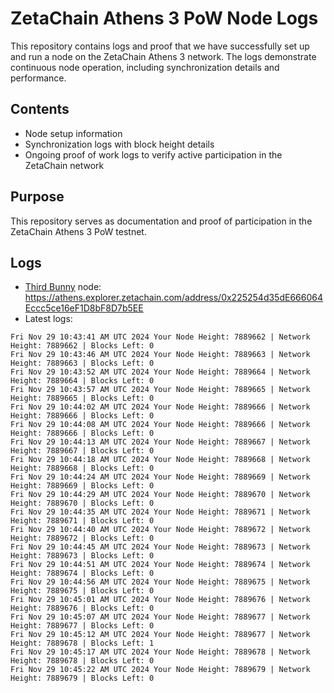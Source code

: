 # ZetaChain Athens 3 PoW Node Logs
This repository contains logs and proof that we have successfully set up and run a node on the ZetaChain Athens 3 network. The logs demonstrate continuous node operation, including synchronization details and performance.

## Contents
- Node setup information
- Synchronization logs with block height details
- Ongoing proof of work logs to verify active participation in the ZetaChain network

## Purpose
This repository serves as documentation and proof of participation in the ZetaChain Athens 3 PoW testnet.

## Logs

- [Third Bunny](https://thirdbunny.xyz/) node: https://athens.explorer.zetachain.com/address/0x225254d35dE666064Eccc5ce16eF1D8bF8D7b5EE
- Latest logs:
```
Fri Nov 29 10:43:41 AM UTC 2024 Your Node Height: 7889662 | Network Height: 7889662 | Blocks Left: 0
Fri Nov 29 10:43:46 AM UTC 2024 Your Node Height: 7889663 | Network Height: 7889663 | Blocks Left: 0
Fri Nov 29 10:43:52 AM UTC 2024 Your Node Height: 7889664 | Network Height: 7889664 | Blocks Left: 0
Fri Nov 29 10:43:57 AM UTC 2024 Your Node Height: 7889665 | Network Height: 7889665 | Blocks Left: 0
Fri Nov 29 10:44:02 AM UTC 2024 Your Node Height: 7889666 | Network Height: 7889666 | Blocks Left: 0
Fri Nov 29 10:44:08 AM UTC 2024 Your Node Height: 7889666 | Network Height: 7889666 | Blocks Left: 0
Fri Nov 29 10:44:13 AM UTC 2024 Your Node Height: 7889667 | Network Height: 7889667 | Blocks Left: 0
Fri Nov 29 10:44:18 AM UTC 2024 Your Node Height: 7889668 | Network Height: 7889668 | Blocks Left: 0
Fri Nov 29 10:44:24 AM UTC 2024 Your Node Height: 7889669 | Network Height: 7889669 | Blocks Left: 0
Fri Nov 29 10:44:29 AM UTC 2024 Your Node Height: 7889670 | Network Height: 7889670 | Blocks Left: 0
Fri Nov 29 10:44:35 AM UTC 2024 Your Node Height: 7889671 | Network Height: 7889671 | Blocks Left: 0
Fri Nov 29 10:44:40 AM UTC 2024 Your Node Height: 7889672 | Network Height: 7889672 | Blocks Left: 0
Fri Nov 29 10:44:45 AM UTC 2024 Your Node Height: 7889673 | Network Height: 7889673 | Blocks Left: 0
Fri Nov 29 10:44:51 AM UTC 2024 Your Node Height: 7889674 | Network Height: 7889674 | Blocks Left: 0
Fri Nov 29 10:44:56 AM UTC 2024 Your Node Height: 7889675 | Network Height: 7889675 | Blocks Left: 0
Fri Nov 29 10:45:01 AM UTC 2024 Your Node Height: 7889676 | Network Height: 7889676 | Blocks Left: 0
Fri Nov 29 10:45:07 AM UTC 2024 Your Node Height: 7889677 | Network Height: 7889677 | Blocks Left: 0
Fri Nov 29 10:45:12 AM UTC 2024 Your Node Height: 7889677 | Network Height: 7889678 | Blocks Left: 1
Fri Nov 29 10:45:17 AM UTC 2024 Your Node Height: 7889678 | Network Height: 7889678 | Blocks Left: 0
Fri Nov 29 10:45:22 AM UTC 2024 Your Node Height: 7889679 | Network Height: 7889679 | Blocks Left: 0
```
